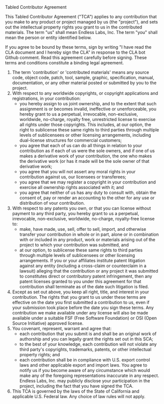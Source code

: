Tabled Contributor Agreement

This Tabled Contributor Agreement ("TCA") applies to any contribution that you make to any product or project managed by us (the "project"), and sets out the intellectual property rights you grant to us in the contributed materials. The term "us" shall mean Endless Labs, Inc. The term "you" shall mean the person or entity identified below. 

If you agree to be bound by these terms, sign by writing "I have read the CLA document and I hereby sign the CLA" in response to the CLA bot Github comment. Read this agreement carefully before signing. These terms and conditions constitute a binding legal agreement.

1. The term 'contribution' or 'contributed materials' means any source code, object code, patch, tool, sample, graphic, specification, manual, documentation, or any other material posted or submitted by you to the project. 
2. With respect to any worldwide copyrights, or copyright applications and registrations, in your contribution: 
   - you hereby assign to us joint ownership, and to the extent that such assignment is or becomes invalid, ineffective or unenforceable, you hereby grant to us a perpetual, irrevocable, non-exclusive, worldwide, no-charge, royalty free, unrestricted license to exercise all rights under those copyrights. This includes, at our option, the right to sublicense these same rights to third parties through multiple levels of sublicensees or other licensing arrangements, including dual-license structures for commercial customers; 
   - you agree that each of us can do all things in relation to your contribution as if each of us were the sole owners, and if one of us makes a derivative work of your contribution, the one who makes the derivative work (or has it made will be the sole owner of that derivative work; 
   - you agree that you will not assert any moral rights in your contribution against us, our licensees or transferees; 
   - you agree that we may register a copyright in your contribution and exercise all ownership rights associated with it; and 
   - you agree that neither of us has any duty to consult with, obtain the consent of, pay or render an accounting to the other for any use or distribution of vour contribution. 
3. With respect to any patents you own, or that you can license without payment to any third party, you hereby grant to us a perpetual, irrevocable, non-exclusive, worldwide, no-charge, royalty-free license to:
   - make, have made, use, sell, offer to sell, import, and otherwise transfer your contribution in whole or in part, alone or in combination with or included in any product, work or materials arising out of the project to which your contribution was submitted, and
   - at our option, to sublicense these same rights to third parties through multiple levels of sublicensees or other licensing arrangements. 
If you or your affiliates institute patent litigation against any entity (including a cross-claim or counterclaim in a lawsuit) alleging that the contribution or any project it was submitted to constitutes direct or contributory patent infringement, then any patent licenses granted to you under this agreement for that contribution shall terminate as of the date such litigation is filed.
4. Except as set out above, you keep all right, title, and interest in your contribution. The rights that you grant to us under these terms are effective on the date you first submitted a contribution to us, even if your submission took place before the date you sign these terms. Any contribution we make available under any license will also be made available under a suitable FSF (Free Software Foundation) or OSI (Open Source Initiative) approved license. 
5. You covenant, represent, warrant and agree that: 
   - each contribution that you submit is and shall be an original work of authorship and you can legally grant the rights set out in this SCA; 
   - to the best of your knowledge, each contribution will not violate any third party's copyrights, trademarks, patents, or other intellectual property rights; and 
   - each contribution shall be in compliance with U.S. export control laws and other applicable export and import laws.
You agree to notify us if you become aware of any circumstance which would make any of the foregoing representations inaccurate in any respect. Endless Labs, Inc. may publicly disclose your participation in the project, including the fact that you have signed the TCA. 
6. This TCA is governed by the laws of the State of California and applicable U.S. Federal law. Any choice of law rules will not apply.